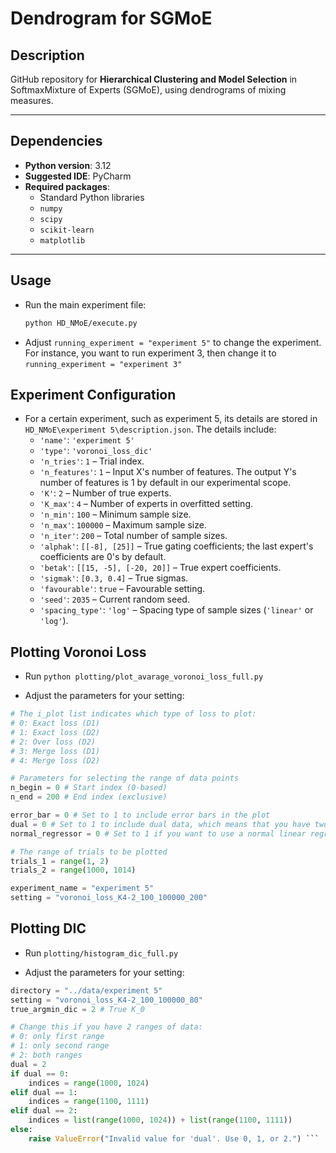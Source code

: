# Dendrogram for SGMoE

## Description
GitHub repository for **Hierarchical Clustering and Model Selection** in SoftmaxMixture of Experts (SGMoE), using dendrograms of mixing measures.

---

## Dependencies
- **Python version**: 3.12  
- **Suggested IDE**: PyCharm  
- **Required packages**:
  - Standard Python libraries
  - `numpy`
  - `scipy`
  - `scikit-learn`
  - `matplotlib`

---

## Usage

- Run the main experiment file:
  ```bash
  python HD_NMoE/execute.py

- Adjust `running_experiment = "experiment 5"` to change the experiment. For instance, you want to run experiment 3, then change it to `running_experiment = "experiment 3"`
## Experiment Configuration
- For a certain experiment, such as experiment 5, its details are stored in `HD_NMoE\experiment 5\description.json`. The details include:
  - `'name'`: `'experiment 5'`  
  - `'type'`: `'voronoi_loss_dic'`  
  - `'n_tries'`: `1` – Trial index.  
  - `'n_features'`: `1` – Input X's number of features. The output Y's number of features is 1 by default in our experimental scope.  
  - `'K'`: `2` – Number of true experts.  
  - `'K_max'`: `4` – Number of experts in overfitted setting.  
  - `'n_min'`: `100` – Minimum sample size.  
  - `'n_max'`: `100000` – Maximum sample size.  
  - `'n_iter'`: `200` – Total number of sample sizes.  
  - `'alphak'`: `[[-8], [25]]` – True gating coefficients; the last expert's coefficients are 0's by default.  
  - `'betak'`: `[[15, -5], [-20, 20]]` – True expert coefficients.  
  - `'sigmak'`: `[0.3, 0.4]` – True sigmas.  
  - `'favourable'`: `true` – Favourable setting.  
  - `'seed'`: `2035` – Current random seed.  
  - `'spacing_type'`: `'log'` – Spacing type of sample sizes (`'linear'` or `'log'`).


## Plotting Voronoi Loss
- Run `python plotting/plot_avarage_voronoi_loss_full.py`

- Adjust the parameters for your setting:

```python i_plot = [2, 4]
# The i_plot list indicates which type of loss to plot:
# 0: Exact loss (D1)
# 1: Exact loss (D2)
# 2: Over loss (D2)
# 3: Merge loss (D1)
# 4: Merge loss (D2)

# Parameters for selecting the range of data points
n_begin = 0 # Start index (0-based)
n_end = 200 # End index (exclusive)

error_bar = 0 # Set to 1 to include error bars in the plot
dual = 0 # Set to 1 to include dual data, which means that you have two sets of data to plot
normal_regressor = 0 # Set to 1 if you want to use a normal linear regressor along with RANSAC

# The range of trials to be plotted
trials_1 = range(1, 2)
trials_2 = range(1000, 1014)

experiment_name = "experiment 5"
setting = "voronoi_loss_K4-2_100_100000_200"
```

 ## Plotting DIC
- Run `plotting/histogram_dic_full.py`

- Adjust the parameters for your setting:

```python # Path to data folder
directory = "../data/experiment 5"
setting = "voronoi_loss_K4-2_100_100000_80"
true_argmin_dic = 2 # True K_0

# Change this if you have 2 ranges of data:
# 0: only first range
# 1: only second range
# 2: both ranges
dual = 2
if dual == 0:
    indices = range(1000, 1024)
elif dual == 1:
    indices = range(1100, 1111)
elif dual == 2:
    indices = list(range(1000, 1024)) + list(range(1100, 1111))
else:
    raise ValueError("Invalid value for 'dual'. Use 0, 1, or 2.") ```
